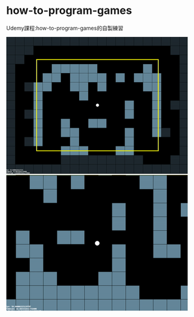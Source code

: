 # how-to-program-games

Udemy課程:how-to-program-games的自製練習

![](https://github.com/beadx6ggwp/how-to-program-games/blob/master/ezgif-2-4a4f98ec13.gif)
![](https://github.com/beadx6ggwp/how-to-program-games/blob/master/ezgif-2-7c328f0ad7.gif)
